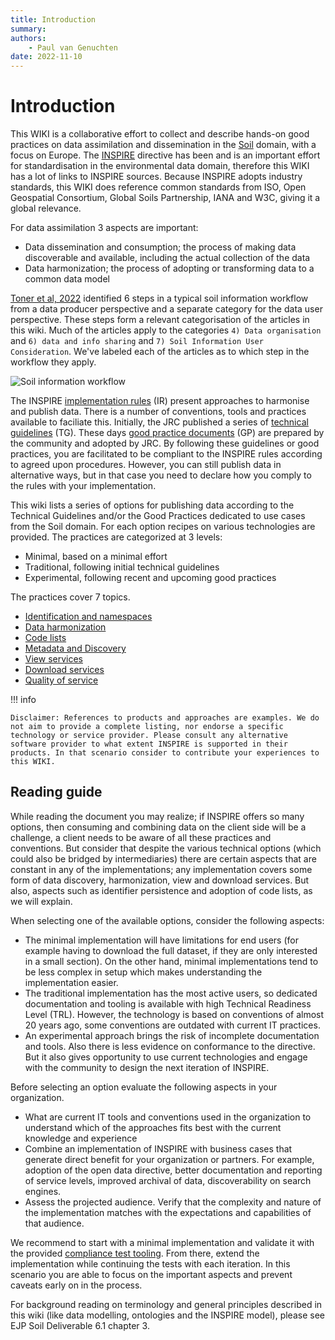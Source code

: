 ```yaml
---
title: Introduction
summary: 
authors:
    - Paul van Genuchten
date: 2022-11-10
---
```


# Introduction

This WIKI is a collaborative effort to collect and describe hands-on good practices on data assimilation and dissemination in the [Soil](https://agrovoc.fao.org/browse/agrovoc/en/page/c_7156) domain, with a focus on Europe. The [INSPIRE](https://inspire.ec.europa.eu/) directive has been and is an important effort for standardisation in the environmental data domain, therefore this WIKI has a lot of links to INSPIRE sources. Because INSPIRE adopts industry standards, this WIKI does reference common standards from ISO, Open Geospatial Consortium, Global Soils Partnership, IANA and W3C, giving it a global relevance.

For data assimilation 3 aspects are important:

- Data dissemination and consumption; the process of making data discoverable and available, including the actual collection of the data
- Data harmonization; the process of adopting or transforming data to a common data model

[Toner et al, 2022](https://www.isric.org/index.php/utilise/community-practice) identified 6 steps in a typical soil information workflow from a data producer perspective and a separate category for the data user perspective. These steps form a relevant categorisation of the articles in this wiki. Much of the articles apply to the categories `4) Data organisation` and `6) data and info sharing` and `7) Soil Information User Consideration`. We've labeled each of the articles as to which step in the workflow they apply.

![Soil information workflow](https://www.isric.org/sites/default/files/Soil%20information%20workflow_circular_notext.jpg)

The INSPIRE [implementation rules](https://inspire.ec.europa.eu/inspire-implementing-rules/51763) (IR) present approaches to harmonise and publish data. There is a number of conventions, tools and practices available to faciliate this. Initially, the JRC published a series of [technical guidelines](https://inspire.ec.europa.eu/inspire-technical-guidance/57753) (TG). These days [good practice documents](https://inspire.ec.europa.eu/portfolio/good-practice-library) (GP) are prepared by the community and adopted by JRC. By following these guidelines or good practices, you are facilitated to be compliant to the INSPIRE rules according to agreed upon procedures. However, you can still publish data in alternative ways, but in that case you need to declare how you comply to the rules with your implementation.

This wiki lists a series of options for publishing data according to the Technical Guidelines and/or the Good Practices dedicated to use cases from the Soil domain. For each option recipes on various technologies are provided. The practices are categorized at 3 levels:

- Minimal, based on a minimal effort
- Traditional, following initial technical guidelines
- Experimental, following recent and upcoming good practices

The practices cover 7 topics.

- [Identification and namespaces](identification.md)
- [Data harmonization](etl.md)
- [Code lists](codelists.md)
- [Metadata and Discovery](metadata.md)
- [View services](view.md)
- [Download services](download.md)
- [Quality of service](QOS.md)

!!! info

    Disclaimer: References to products and approaches are examples. We do not aim to provide a complete listing, nor endorse a specific technology or service provider. Please consult any alternative software provider to what extent INSPIRE is supported in their products. In that scenario consider to contribute your experiences to this WIKI. 

## Reading guide

While reading the document you may realize; if INSPIRE offers so many options, then consuming and combining data on the client side will be a challenge, a client needs to be aware of all these practices and conventions. But consider that despite the various technical options (which could also be bridged by intermediaries) there are certain aspects that are constant in any of the implementations; any implementation covers some form of data discovery, harmonization, view and download services. But also, aspects such as identifier persistence and adoption of code lists, as we will explain.

When selecting one of the available options, consider the following aspects:

- The minimal implementation will have limitations for end users (for example having to download the full dataset, if they are only interested in a small section). On the other hand, minimal implementations tend to be less complex in setup which makes understanding the implementation easier.
- The traditional implementation has the most active users, so dedicated documentation and tooling is available with high Technical Readiness Level (TRL). However, the technology is based on conventions of almost 20 years ago, some conventions are outdated with current IT practices.
- An experimental approach brings the risk of incomplete documentation and tools. Also there is less evidence on conformance to the directive. But it also gives opportunity to use current technologies and engage with the community to design the next iteration of INSPIRE.

Before selecting an option evaluate the following aspects in your organization.

- What are current IT tools and conventions used in the organization to understand which of the approaches fits best with the current knowledge and experience
- Combine an implementation of INSPIRE with business cases that generate direct benefit for your organization or partners. For example, adoption of the open data directive, better documentation and reporting of service levels, improved archival of data, discoverability on search engines.
- Assess the projected audience. Verify that the complexity and nature of the implementation matches with the expectations and capabilities of that audience.

We recommend to start with a minimal implementation and validate it with the provided [compliance test tooling](https://inspire.ec.europa.eu/work-programme/validation-and-conformity-testing). From there, extend the implementation while continuing the tests with each iteration. In this scenario you are able to focus on the important aspects and prevent caveats early on in the process.

For background reading on terminology and general principles described in this wiki (like data modelling, ontologies and the INSPIRE model), please see EJP Soil Deliverable 6.1 chapter 3.
